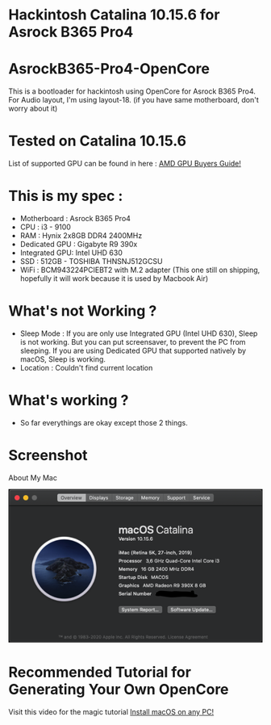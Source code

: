 # Hackintosh Catalina 10.15.6 for Asrock B365 Pro4 

# AsrockB365-Pro4-OpenCore
This is a bootloader for hackintosh using OpenCore for Asrock B365 Pro4.
For Audio layout, I'm using layout-18. (if you have same motherboard, don't worry about it)

# Tested on Catalina 10.15.6
List of supported GPU can be found in here : 
[AMD GPU Buyers Guide!](https://dortania.github.io/GPU-Buyers-Guide/modern-gpus/amd-gpu.html#native-amd-gpus)

# This is my spec :
- Motherboard   : Asrock B365 Pro4
- CPU           : i3 - 9100
- RAM           : Hynix 2x8GB DDR4 2400MHz
- Dedicated GPU : Gigabyte R9 390x
- Integrated GPU: Intel UHD 630
- SSD           : 512GB - TOSHIBA THNSNJ512GCSU
- WiFi          : BCM943224PCIEBT2 with M.2 adapter (This one still on shipping, hopefully it will work because it is used by Macbook Air)

# What's not Working ?
- Sleep Mode : If you are only use Integrated GPU (Intel UHD 630), Sleep is not working.
    But you can put screensaver, to prevent the PC from sleeping.
    If you are using Dedicated GPU that supported natively by macOS, Sleep is working.
- Location : Couldn't find current location

# What's working ?
- So far everythings are okay except those 2 things.

# Screenshot
About My Mac

![Image of About my Mac](Screenshot.png)

# Recommended Tutorial for Generating Your Own OpenCore
Visit this video for the magic tutorial
[Install macOS on any PC!](https://youtu.be/eUnVzJsINCI)